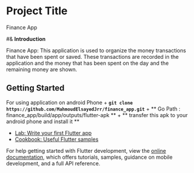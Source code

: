 # **Project Title**

Finance App

#& **Introduction**

Finance App: This application is used to organize the money transactions that have been spent or saved. These transactions are recorded in the application and the money that has been spent on the day and the remaining money are shown.

## **Getting Started**
  For using application on android Phone
    + **`git clone https://github.com/MahmoudElsayedJrr/finance_app.git`** 
    + **  Go Path : finance_app/build/app/outputs/flutter-apk **
    + ** transfer this apk to your android phone and install it  **
    

- [Lab: Write your first Flutter app](https://docs.flutter.dev/get-started/codelab)
- [Cookbook: Useful Flutter samples](https://docs.flutter.dev/cookbook)

For help getting started with Flutter development, view the
[online documentation](https://docs.flutter.dev/), which offers tutorials,
samples, guidance on mobile development, and a full API reference.
